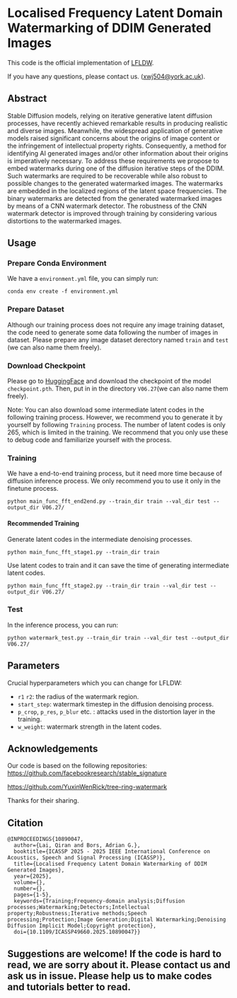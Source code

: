 # Localised Frequency Latent Domain Watermarking of DDIM Generated Images

This code is the official implementation of [LFLDW](https://ieeexplore.ieee.org/document/10890047).

If you have any questions, please contact us. (<xwj504@york.ac.uk>).

## Abstract
Stable Diffusion models, relying on iterative generative latent diffusion processes, have recently achieved remarkable results in producing realistic and diverse images. Meanwhile, the widespread application of generative models raised significant concerns about the origins of image content or the infringement of intellectual property rights. Consequently, a method for identifying AI generated images and/or other information about their origins is imperatively necessary. To address these requirements we propose to embed watermarks during one of the diffusion iterative steps of the DDIM. Such watermarks are required to be recoverable while also robust to possible changes to the generated watermarked images. The watermarks are embedded in the localized regions of the latent space frequencies. The binary watermarks are detected from the generated watermarked images by means of a CNN watermark detector. The robustness of the CNN watermark detector is improved through training by considering various distortions to the watermarked images.

## Usage

### Prepare Conda Environment
We have a `environment.yml` file, you can simply run:
```
conda env create -f environment.yml
```
### Prepare Dataset
Although our training process does not require any image training dataset, the code need to generate some data following the number of images in dataset. Please prepare any image dataset derectory named `train` and `test` (we can also name them freely).

### Download Checkpoint
Please go to [HuggingFace](https://huggingface.co/QR504/LFLDW/tree/main) and download the checkpoint of the model `checkpoint.pth`. Then, put in in the directory `V06.27`(we can also name them freely).

Note: You can also download some intermediate latent codes in the following training process. However, we recommend you to generate it by yourself by following `Training` process. The number of latent codes is only 265, which is limited in the training. We recommend that you only use these to debug code and familiarize yourself with the process.

### Training
We have a end-to-end training process, but it need more time because of diffusion inference process. We only recommend you to use it only in the finetune process.
```
python main_func_fft_end2end.py --train_dir train --val_dir test --output_dir V06.27/
```
#### Recommended Training
Generate latent codes in the intermediate denoising processes.
```
python main_func_fft_stage1.py --train_dir train
```
Use latent codes to train and it can save the time of generating intermediate latent codes.
```
python main_func_fft_stage2.py --train_dir train --val_dir test --output_dir V06.27/
```
### Test
In the inference process, you can run:
```
python watermark_test.py --train_dir train --val_dir test --output_dir V06.27/
```

## Parameters
Crucial hyperparameters which you can change for LFLDW:

- `r1` `r2`: the radius of the watermark region.
- `start_step`: watermark timestep in the diffusion denoising process.
- `p_crop`, `p_res`, `p_blur` etc. : attacks used in the distortion layer in the training.
- `w_weight`: watermark strength in the latent codes.

## Acknowledgements
Our code is based on the following repositories:
https://github.com/facebookresearch/stable_signature

https://github.com/YuxinWenRick/tree-ring-watermark

Thanks for their sharing.

## Citation
```
@INPROCEEDINGS{10890047,
  author={Lai, Qiran and Bors, Adrian G.},
  booktitle={ICASSP 2025 - 2025 IEEE International Conference on Acoustics, Speech and Signal Processing (ICASSP)}, 
  title={Localised Frequency Latent Domain Watermarking of DDIM Generated Images}, 
  year={2025},
  volume={},
  number={},
  pages={1-5},
  keywords={Training;Frequency-domain analysis;Diffusion processes;Watermarking;Detectors;Intellectual property;Robustness;Iterative methods;Speech processing;Protection;Image Generation;Digital Watermarking;Denoising Diffusion Implicit Model;Copyright protection},
  doi={10.1109/ICASSP49660.2025.10890047}}
```

## Suggestions are welcome! If the code is hard to read, we are sorry about it. Please contact us and ask us in issue. Please help us to make codes and tutorials better to read.

